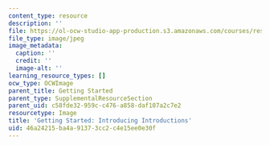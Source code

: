 ```yaml
---
content_type: resource
description: ''
file: https://ol-ocw-studio-app-production.s3.amazonaws.com/courses/res-3-002-collaborative-design-and-creative-expression-with-arduino-microcontrollers-january-iap-2017/46a24215ba4a91373cc2c4e15ee0e30f_GettingStartedIntro.jpg
file_type: image/jpeg
image_metadata:
  caption: ''
  credit: ''
  image-alt: ''
learning_resource_types: []
ocw_type: OCWImage
parent_title: Getting Started
parent_type: SupplementalResourceSection
parent_uid: c58fde32-959c-c476-a858-daf107a2c7e2
resourcetype: Image
title: 'Getting Started: Introducing Introductions'
uid: 46a24215-ba4a-9137-3cc2-c4e15ee0e30f
---
```

